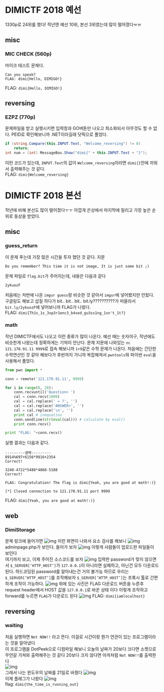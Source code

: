 # DIMICTF 2018 예선
1330p로 24위를 했다!
작년엔 예선 10위, 본선 3위였는데 많이 떨어졌다ㅠㅠ
## misc
### MIC CHECK (560p)
마이크 테스트 문제다.
```
Can you speak?
FLAG: dimi{Hello, DIMIGO!}
```
FLAG: `dimi{Hello, DIMIGO!}`

## reversing
### EZPZ (770p)
문제파일을 받고 실행시키면 입력창과 GO버튼만 나오고 최소화되서 아무것도 할 수 없다.
PEID로 확인해보니까 .NET이라길래 닷픽으로 풀었다.
```c#
if (string.Compare(this.INPUT.Text, "Welcome_reversing") != 0)
    return;
int num = (int) MessageBox.Show("dimi{" + this.INPUT.Text + "}");
```
이런 코드가 있는데, 
`INPUT.Text`의 값이 `Welcome_reversing`이라면 `dimi{}`안에 끼워서 출력해주는 것 같다.<br>
FLAG: `dimi{Welcome_reversing}`

# DIMICTF 2018 본선
작년에 비해 본선도 많이 떨어졌다ㅜㅜ
아깝게 은상에서 마지막에 밀리고 가장 높은 순위로 동상을 받았다.
## misc
### guess_return
이 문제 푸는데 가장 많은 시간을 투자 했던 것 같다.
지문
```
Do you remember? This time it is not image, It is just some bit ;)
```
문제 파일로 `flag.bit`가 주어지는데,
내용은 다음과 같다
```
2ykuozF
```
처음에는 저번에 나온 `imgur guess`랑 비슷한 것 같아서 `imgur`에 넣어봤지만 안됬다.
구글링도 해보고 삽질 하다가 bit.. bit.. bit.. bit.ly??????????가 떠올라서
`bit.ly/2ykuozF`에 넣어보니까 FLAG가 나왔다.<br>
FLAG: `dimi{Th1s_1s_3xp3r1enc3_b4sed_gu3ss1ng_1sn't_1t?}`

### math
작년 DIMICTF에서도 나오고 이런 종류가 많이 나온다.
예선 때는 숫자야구, 작년에도 비슷한게 나왔는데 정확하게는 기억이 안난다.
문제 지문에 나와있는 `nc 121.170.91.11 9999`로 접속 해보니까 `1+9`같은 수학 문제가 나온다. 처음에는 간단한 수학연산인 것 같아 해보다가 후반까지 가니까 복잡해져서 `pwntools`와 파이썬 `eval`을 사용해서 풀었다.
```python
from pwn import *

conn = remote('121.170.91.11', 9999)

for i in range(0, 20):
    conn.recvuntil('Question> ')
    cal = conn.recv(1000)
    cal = cal.replace(' = ?', '')
    cal = cal.replace('ANSWER>', '')
    cal = cal.replace('\n', '')
    print cal # inequation
    conn.sendline(str(eval(cal))) # calculate by eval()
    print conn.recv()

print "FLAG: "+conn.recv()
```
실행 결과는 다음과 같다.
```
---------생략---------
8914%697+6156*9916+2354
Correct!

3240-4722*5488*4868-5188
Correct!

FLAG: Congratulation! The flag is dimi{Yeah, you are good at math!:)}

[*] Closed connection to 121.170.91.11 port 9999
```
FLAG: `dimi{Yeah, you are good at math!:)}`

## web
### DimiStorage
문제 링크에 들어가면
![img](img/1.png)
이런 화면이 나와서 요소 검사를 해보니
![img](img/2.png)
adminpage.php가 보인다. 들어가 보자
![img](img/3.png)
이렇게 사람들이 업로드한 파일들이 보인다<br>
여기까지 보고, 이제 주어진 소스코드를 보자
![img](img/4.png)
입력한 password가 맞지 않으면서 `$_SERVER[’HTTP_HOST’]`가 `127.0.0.1`이 아니라면 실패하고, 아닌건 모두 다운로드 된다.
하드코딩된 password를 알아내는건 거의 불가능 하므로 우리는 `$_SERVER[’HTTP_HOST’]`를 조작해보자
`$_SERVER[’HTTP_HOST’]`는 프록시 툴로 간편하게 조작이 가능하다.
![img](img/5.png)
위에 있는 사진은 FLAG 다운로드 버튼을 누른후 request header에서 HOST 값을 `127.0.0.1`로 바꾼 상태 이다
이렇게 조작하고 forward를 누르면 `FLAG`가 다운로드 된다
![img](img/6.png)
FLAG: `dimi{iamlocalhost}`

## reversing
### waiting
처음 실행하면 `Not NOW!!` 라고 뜬다.
이걸로 시간이랑 뭔가 연관이 있는 프로그램이라는 것을 알아냈다<br>
이 프로그램을 DotPeek으로 디컴파일 해보니 오늘의 날짜가 20보다 크다면 소켓으로 무언갈 가져와 출력해주는 것 같다
20보다 크지 않다면 아까처럼 `Not NOW!!`를 출력한다<br>
![img](img/7.png)<br>
그래서 나는 윈도우의 날짜를 21일로 바꿨다
![img](img/8.png)<br>
이제 플래그가 나왔다
![img](img/9.png)<br>
flag: `dimi{the_time_is_running_out}`
